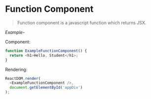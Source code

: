 # Function Component

> Function component is a javascript function which returns JSX.

*Example-*

Component:

```javascript
function ExampleFunctionComponent() {
  return <h1>Hello, Student</h1>;
}
```

Rendering:

```javascript
ReactDOM.render(
  <ExampleFunctionComponent />,
  document.getElementById('appDiv')
);
```

